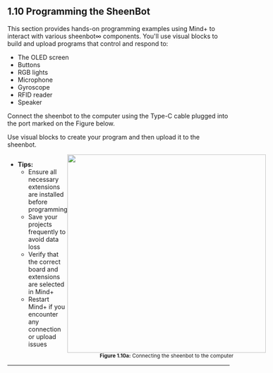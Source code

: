 ## 1.10 Programming the SheenBot

This section provides hands-on programming examples using Mind+ to interact with various sheenbot∞ components. You'll use visual blocks to build and upload programs that control and respond to:

- The OLED screen
- Buttons
- RGB lights
- Microphone
- Gyroscope
- RFID reader
- Speaker


Connect the sheenbot to the computer using the Type-C cable plugged into the port marked on the Figure below.

Use visual blocks to create your program and then upload it to the sheenbot.
<div style="display: flex; align-items: flex-start; justify-content: space-between;">
  <div style="flex: 1;">
    <ul>
      <li><b>Tips:</b>
        <ul>
          <li>Ensure all necessary extensions are installed before programming</li>
          <li>Save your projects frequently to avoid data loss</li>
          <li>Verify that the correct board and extensions are selected in Mind+</li>
          <li>Restart Mind+ if you encounter any connection or upload issues</li>
        </ul>
      </li>
    </ul>
  </div>
  <div style="flex: 1; text-align: center;">
    <img src="/content/manual/images/13.png" width="450"/>
    <div><sub><b>Figure 1.10a:</b> Connecting the sheenbot to the computer</sub></div>
  </div>
</div>

---